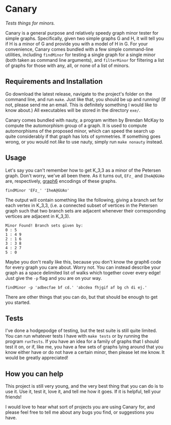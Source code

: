 # Canary
*Tests things for minors.*

Canary is a general purpose and relatively speedy graph minor tester for simple graphs.  Specifically, given two simple graphs G and H, it will tell you if H is a minor of G and provide you with a model of H in G.  For your convenience, Canary comes bundled with a few simple command-line utilities, including `findMinor` for testing a single graph for a single minor (both taken as command line arguments), and `filterMinor` for filtering a list of graphs for those with any, all, or none of a list of minors.

## Requirements and Installation
Go download the latest release, navigate to the project's folder on the command line, and run `make`.  Just like that, you should be up and running! (If not, please send me an email.  This is definitely something I would like to know about.)  All executables will be stored in the directory `exe/`.

Canary comes bundled with nauty, a program written by Brendan McKay to compute the automorphism group of a graph.  It is used to compute automorphisms of the proposed minor, which can speed the search up quite considerably if that graph has lots of symmetries.  If something goes wrong, or you would not *like* to use nauty, simply run `make nonauty` instead.

## Usage

Let's say you can't remember how to get K\_3,3 as a minor of the Petersen graph.  Don't worry, we've all been there.
As it turns out, `EFz_` and `IheA@GUAo` are, respectively, [graph6](http://users.cecs.anu.edu.au/~bdm/data/formats.txt) encodings of these graphs.

``` 
findMinor 'EFz_' 'IheA@GUAo' 
```
The output will contain something like the following, giving a branch set for each vertex in K\_3,3, (i.e. a connected subset of vertices in the Petersen graph such that two branch sets are adjacent whenever their corresponding vertices are adjacent in K\_3,3).

```
Minor Found! Branch sets given by:
0 : 5
1 : 4 9
2 : 1 6
3 : 3 8
4 : 2 7
5 : 0
```

Maybe you don't really like this, because you don't know the graph6 code for every graph you care about.  Worry not.  You can instead describe your graph as a space delimited list of walks which together cover every edge!  Just give the `-p` flag and you are on your way.

```
findMinor -p 'adbecfae bf cd.' 'abcdea fhjgif af bg ch di ej.'
```
There are other things that you can do, but that should be enough to get you started.

## Tests
I've done a hodgepodge of testing, but the test suite is still quite limited.  You can run whatever tests I have with `make tests` or by running the program `runTests`.  If you have an idea for a family of graphs that I should test it on, or if, like me, you have a few sets of graphs lying around that you know either have or do not have a certain minor, then please let me know.  It would be greatly appreciated!

## How you can help

This project is still very young, and the very best thing that you can do is to use it.  Use it, test it, love it, and tell me how it goes.  If it is helpful, tell your friends!

I would love to hear what sort of projects you are using Canary for, and please feel free to tell me about any bugs you find, or suggestions you have.
